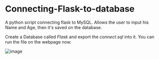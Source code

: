 # Connecting-Flask-to-database
A python script connecting flask to MySQL. Allows the user to input his Name and Age, then it's saved on the database. 

Create a Database called _Flask_ and export the _connect.sql_ into it. You can run the file on the webpage now.

![image](https://user-images.githubusercontent.com/48374660/129476467-9b2659fe-094c-4ead-bdbe-5069926dfd2f.png)

